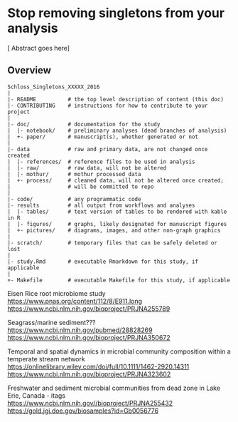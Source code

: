 Stop removing singletons from your analysis
=======

[ Abstract goes here]

Overview
--------

    Schloss_Singletons_XXXXX_2016
	|
    |- README          # the top level description of content (this doc)
    |- CONTRIBUTING    # instructions for how to contribute to your project
	|
    |- doc/            # documentation for the study
    |  |- notebook/    # preliminary analyses (dead branches of analysis)
    |  +- paper/       # manuscript(s), whether generated or not
    |
    |- data            # raw and primary data, are not changed once created
    |  |- references/  # reference files to be used in analysis
    |  |- raw/         # raw data, will not be altered
    |  |- mothur/      # mothur processed data
    |  +- process/     # cleaned data, will not be altered once created;
    |                  # will be committed to repo
    |
    |- code/           # any programmatic code
    |- results         # all output from workflows and analyses
    |  |- tables/      # text version of tables to be rendered with kable in R
    |  |- figures/     # graphs, likely designated for manuscript figures
    |  +- pictures/    # diagrams, images, and other non-graph graphics
    |
    |- scratch/        # temporary files that can be safely deleted or lost
    |
    |- study.Rmd       # executable Rmarkdown for this study, if applicable
    |
    +- Makefile        # executable Makefile for this study, if applicable


Eisen Rice root microbiome study
https://www.pnas.org/content/112/8/E911.long
https://www.ncbi.nlm.nih.gov/bioproject/PRJNA255789

Seagrass/marine sediment???
https://www.ncbi.nlm.nih.gov/pubmed/28828269
https://www.ncbi.nlm.nih.gov/bioproject/PRJNA350672

Temporal and spatial dynamics in microbial community composition within a temperate stream network
https://onlinelibrary.wiley.com/doi/full/10.1111/1462-2920.14311
https://www.ncbi.nlm.nih.gov/bioproject/PRJNA323602




Freshwater and sediment microbial communities from dead zone in Lake Erie, Canada - itags
https://www.ncbi.nlm.nih.gov//bioproject/PRJNA255432
https://gold.jgi.doe.gov/biosamples?id=Gb0056776
